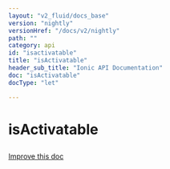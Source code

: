 ```yaml
---
layout: "v2_fluid/docs_base"
version: "nightly"
versionHref: "/docs/v2/nightly"
path: ""
category: api
id: "isactivatable"
title: "isActivatable"
header_sub_title: "Ionic API Documentation"
doc: "isActivatable"
docType: "let"

---
```










<h1 class="api-title">
<a class="anchor" name="is-activatable" href="#is-activatable"></a>

isActivatable





</h1>

<a class="improve-v2-docs" href="http://github.com/driftyco/ionic/edit/master//src/components/tap-click/tap-click.ts#L196">
Improve this doc
</a>










<!-- @usage tag -->


<!-- @property tags -->



<!-- instance methods on the class -->




<!-- related link --><!-- end content block -->


<!-- end body block -->

